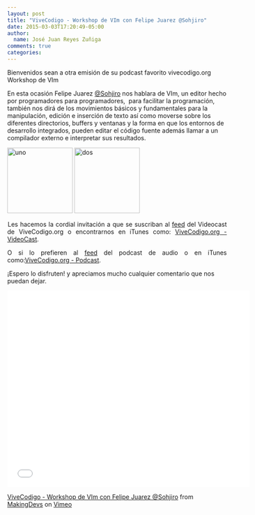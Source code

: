 ```yaml
---
layout: post
title: "ViveCodigo - Workshop de VIm con Felipe Juarez @Sohjiro"
date: 2015-03-03T17:20:49-05:00
author:
  name: José Juan Reyes Zuñiga
comments: true
categories: 
---
```


Bienvenidos sean a otra emisión de su podcast favorito vivecodigo.org Workshop de VIm

En esta ocasión Felipe Juarez <a href="https://twitter.com/Sohjiro">@Sohjiro</a> nos hablara de VIm, un editor hecho por programadores para programadores,  para facilitar la programación, también nos dirá de los movimientos básicos y fundamentales para la manipulación, edición e inserción de texto así como moverse sobre los diferentes directorios, buffers y ventanas y la forma en que los entornos de desarrollo integrados, pueden editar el código fuente además llamar a un compilador externo e interpretar sus resultados.
<!--more-->

<img class="alignleft size-thumbnail wp-image-537" src="https://vivecodigo.org/images/uno.jpg" alt="uno" width="150" height="150" />

<img class="alignleft size-thumbnail wp-image-535" src="https://vivecodigo.org/images/dos.jpg" alt="dos" width="150" height="150" />
<p style="text-align: justify;"><img class="alignnone size-full wp-image-626" src="https://vivecodigo.org/images/vim_zenburn_modified.png" alt="ViveCodigo - Workshop de VIm con Felipe Juarez @Sohjiro" width="1" height="1" />Les hacemos la cordial invitación a que se suscriban al <a href="http://vivecodigo.org/feed.xml">feed</a> del Videocast de ViveCodigo.org o encontrarnos en iTunes como: <a href="https://itunes.apple.com/ca/podcast/vivecodigo.org-videocast/id685052596">ViveCodigo.org - VideoCast</a>.</p>
<p style="text-align: justify;">O si lo prefieren al <a href="http://media.vivecodigo.org.s3.amazonaws.com/podcast-audio/feed.xml">feed</a> del podcast de audio o en iTunes como:<a href="https://itunes.apple.com/mz/podcast/vivecodigo.org-podcast/id722889939">ViveCodigo.org - Podcast</a>.</p>
<p style="text-align: justify;"></p>
¡Espero lo disfruten! y apreciamos mucho cualquier comentario que nos puedan dejar.

<a title="ViveCodigo - Workshop de VIm con Felipe Juarez @Sohjiro" href="http://vimeo.com/121086353"><iframe src="//player.vimeo.com/video/121086353" width="556" height="450" frameborder="0" allowfullscreen="allowfullscreen"></iframe></a>

<a href="https://vimeo.com/121086353">ViveCodigo - Workshop de VIm con Felipe Juarez @Sohjiro</a> from <a href="http://vimeo.com/makingdevs">MakingDevs</a> on <a href="https://vimeo.com">Vimeo</a>
